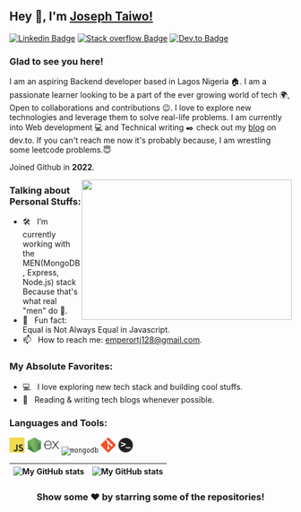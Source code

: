 ## Hey 👋, I'm [Joseph Taiwo!](https://github.com/Teejay128/)

[![Linkedin Badge](https://img.shields.io/badge/-LinkedIn-0e76a8?style=flat-square&logo=Linkedin&logoColor=white)](https://www.linkedin.com/in/joseph-taiwo-442a10233/)
[![Stack overflow Badge](https://img.shields.io/badge/Stacko=Overflow-3b5998?style=flat-square&logo=stack-overflow&logoColor=white)](https://stackoverflow.com/users/19999517/joseph-taiwo)
[![Dev.to Badge](https://img.shields.io/badge/Dev.to-3b5998?style=flat-square&logo=dev.to&logoColor=white)](https://dev.to/teejay128)

### Glad to see you here!

I am an aspiring Backend developer based in Lagos Nigeria 🏠. I am a passionate learner looking to be a part of the ever growing world of tech 🌍, Open to collaborations and contributions 😉. I love to explore new technologies and leverage them to solve real-life problems. I am currently into Web development 💻 and Technical writing ✒️ check out my [blog](https://dev.to/teejay128) on dev.to. If you can't reach me now it's probably because, I am wrestling some leetcode problems.😇


Joined Github in **2022**.

<img align="right" height="250" width="375" alt="" src="https://raw.githubusercontent.com/iampavangandhi/iampavangandhi/master/gifs/coder.gif" />

### Talking about Personal Stuffs:

- 🛠 &nbsp; I’m currently working with the MEN(MongoDB, Express, Node.js) stack Because that's what real "men" do 💪.
- 👾 &nbsp; Fun fact: Equal is Not Always Equal in Javascript.
- 📫 &nbsp; How to reach me: emperortj128@gmail.com.

### My Absolute Favorites:

- 💻 &nbsp; I love exploring new tech stack and building cool stuffs.
- 📰 &nbsp; Reading & writing tech blogs whenever possible.

### Languages and Tools:

<code><img height="27" src="https://raw.githubusercontent.com/github/explore/80688e429a7d4ef2fca1e82350fe8e3517d3494d/topics/javascript/javascript.png" alt="javascript"></code>
<code><img height="27" src="https://raw.githubusercontent.com/github/explore/80688e429a7d4ef2fca1e82350fe8e3517d3494d/topics/nodejs/nodejs.png" alt="nodejs"></code>
<code><img height="27" src="https://raw.githubusercontent.com/devicons/devicon/master/icons/express/express-original.svg" alt="expressjs"></code>
<code><img height="27" src="https://encrypted-tbn0.gstatic.com/images?q=tbn%3AANd9GcSTTzPAw-55ssm1Im594xYZ9eRQu2JylrkYLg&usqp=CAU" alt="mongodb"></code>
<code><img height="27" src="https://raw.githubusercontent.com/devicons/devicon/master/icons/git/git-original.svg" alt="git"></code>
<code><img height="27" src="https://raw.githubusercontent.com/github/explore/80688e429a7d4ef2fca1e82350fe8e3517d3494d/topics/terminal/terminal.png" alt="terminal"></code>

<!--
<code><img height="25" src="https://raw.githubusercontent.com/github/explore/80688e429a7d4ef2fca1e82350fe8e3517d3494d/topics/sass/sass.png" alt="sass"></code>
-->

| <img align="center" src="https://github-readme-stats.vercel.app/api?username=Teejay128&show_icons=true&include_all_commits=true&hide_border=true" alt="My GitHub stats" /> | <img align="center" src="https://github-readme-stats.vercel.app/api/top-langs/?username=Teejay128&langs_count=8&layout=compact&hide_border=true" alt="My GitHub stats" /> |
| ------------- | ------------- |
<div align="center">

### Show some ❤️ by starring some of the repositories!

